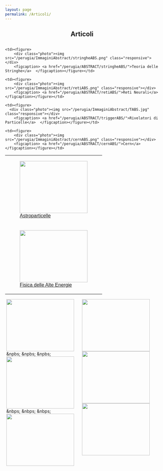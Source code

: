 ```yaml
---
layout: page
permalink: /Articoli/
---
```

<html>
<head>
<style>
.row {
  display: flex;
  flex-wrap: wrap;
  padding: 0 4px;
}


.column {
  flex: 25%;
  max-width: 25%;
  padding: 0 4px;
}

.column img {
  margin-top: 8px;
  vertical-align: middle;
  width: 100%;
}


@media screen and (max-width: 800px) {
  .column {
    flex: 50%;
    max-width: 50%;
  }
}


@media screen and (max-width: 600px) {
  .column {
    flex: 100%;
    max-width: 100%;
  }
}
table {
  font-family: arial, sans-serif;
  border-collapse: collapse;
  width: 100%;
}


td, th {
  text-align: left;
  padding: 8px;
}
.photo img{
    height: 170px;
    width: 222px;
}

</style>
</head>
<body>
<center><h2><b>Articoli</b></h2></center>
<div style="overflow-y:scroll; ">
<table>
  <tr>
    <td><figure>
        <div class="photo"><img src="/perugia/ImmaginiAbstract/ams02ABS.png" class="responsive"></div>
        <figcaption> <a href="/perugia/ABSTRACT/amsABS/">Astroparticelle</a>  </figcaption></figure></td>

    <td><figure>
        <div class="photo"><img src="/perugia/ImmaginiAbstract/stringheABS.png" class="responsive"></div>
        <figcaption> <a href="/perugia/ABSTRACT/stringheABS/">Teoria delle Stringhe</a>  </figcaption></figure></td>

    <td><figure>
        <div class="photo"><img src="/perugia/ImmaginiAbstract/retiABS.png" class="responsive"></div>
        <figcaption> <a href="/perugia/ABSTRACT/retiABS/">Reti Neurali</a>  </figcaption></figure></td>
  </tr>



  <tr>
    <td><figure>
      <div class="photo"><img src="/perugia/ImmaginiAbstract/na62ABS.png" class="responsive"></div>
        <figcaption> <a href="/perugia/ABSTRACT/na62ABS/">Fisica delle Alte Energie</a>  </figcaption></figure></td>

    <td><figure>
      <div class="photo"><img src="/perugia/ImmaginiAbstract/TABS.jpg" class="responsive"></div>
        <figcaption> <a href="/perugia/ABSTRACT/triggerABS/">Rivelatori di Particelle</a>  </figcaption></figure></td>

    <td><figure>
        <div class="photo"><img src="/perugia/ImmaginiAbstract/cernABS.png" class="responsive"></div>
        <figcaption> <a href="/perugia/ABSTRACT/cernABS/">Cern</a>  </figcaption></figure></td>
  </tr>




</table>
</div>







<div class="row">
  <div class="column">
    <div class="photo"><img src="/perugia/ImmaginiAbstract/na62ABS.png" class="responsive"></div>
    &npbs;    &npbs;     &npbs;
    <div class="photo"><img src="/perugia/ImmaginiAbstract/ams02ABS.png" class="responsive"></div>
        &nbps;     &nbps;     &nbps;
    <div class="photo"><img src="/perugia/ImmaginiAbstract/TABS.jpg" class="responsive"></div>
  </div>
  <div class="column">
    <div class="photo"><img src="/perugia/ImmaginiAbstract/na62ABS.png" class="responsive"></div>
    <div class="photo"><img src="/perugia/ImmaginiAbstract/na62ABS.png" class="responsive"></div>
    <div class="photo"><img src="/perugia/ImmaginiAbstract/na62ABS.png" class="responsive"></div>
  </div>
</div>


</body>
</html>
